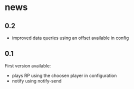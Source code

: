 # news

## 0.2

- improved data queries using an offset available in config

## 0.1

First version available:
- plays RP using the choosen player in configuration
- notify using notify-send
